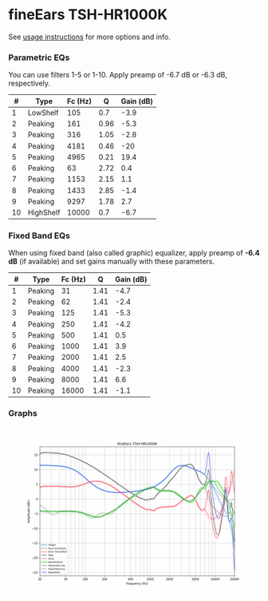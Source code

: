 # fineEars TSH-HR1000K
See [usage instructions](https://github.com/jaakkopasanen/AutoEq#usage) for more options and info.

### Parametric EQs
You can use filters 1-5 or 1-10. Apply preamp of -6.7 dB or -6.3 dB, respectively.

|   # | Type      |   Fc (Hz) |    Q |   Gain (dB) |
|-----|-----------|-----------|------|-------------|
|   1 | LowShelf  |       105 | 0.7  |        -3.9 |
|   2 | Peaking   |       161 | 0.96 |        -5.3 |
|   3 | Peaking   |       316 | 1.05 |        -2.8 |
|   4 | Peaking   |      4181 | 0.46 |       -20   |
|   5 | Peaking   |      4965 | 0.21 |        19.4 |
|   6 | Peaking   |        63 | 2.72 |         0.4 |
|   7 | Peaking   |      1153 | 2.15 |         1.1 |
|   8 | Peaking   |      1433 | 2.85 |        -1.4 |
|   9 | Peaking   |      9297 | 1.78 |         2.7 |
|  10 | HighShelf |     10000 | 0.7  |        -6.7 |

### Fixed Band EQs
When using fixed band (also called graphic) equalizer, apply preamp of **-6.4 dB** (if available) and set gains manually with these parameters.

|   # | Type    |   Fc (Hz) |    Q |   Gain (dB) |
|-----|---------|-----------|------|-------------|
|   1 | Peaking |        31 | 1.41 |        -4.7 |
|   2 | Peaking |        62 | 1.41 |        -2.4 |
|   3 | Peaking |       125 | 1.41 |        -5.3 |
|   4 | Peaking |       250 | 1.41 |        -4.2 |
|   5 | Peaking |       500 | 1.41 |         0.5 |
|   6 | Peaking |      1000 | 1.41 |         3.9 |
|   7 | Peaking |      2000 | 1.41 |         2.5 |
|   8 | Peaking |      4000 | 1.41 |        -2.3 |
|   9 | Peaking |      8000 | 1.41 |         6.6 |
|  10 | Peaking |     16000 | 1.41 |        -1.1 |

### Graphs
![](./fineEars%20TSH-HR1000K.png)
